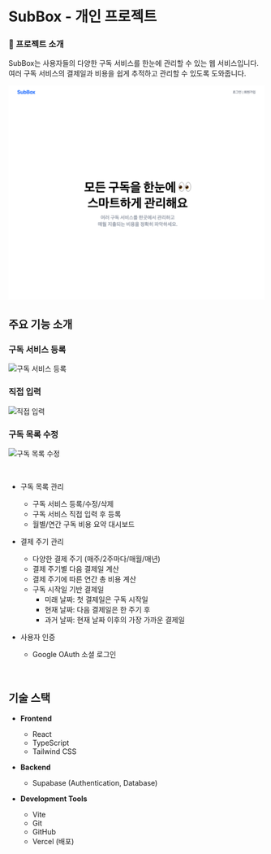 # SubBox - 개인 프로젝트

### 📝 프로젝트 소개

SubBox는 사용자들의 다양한 구독 서비스를 한눈에 관리할 수 있는 웹 서비스입니다. 여러 구독 서비스의 결제일과 비용을 쉽게 추적하고 관리할 수 있도록 도와줍니다.

![SubBox](/public/images/docs/Home.png)

## 주요 기능 소개

### 구독 서비스 등록

![구독 서비스 등록](./public/images/docs/demo_1.gif)

### 직접 입력

![직접 입력](./public/images/docs/demo_2.gif)

### 구독 목록 수정

![구독 목록 수정](./public/images/docs/demo_3.gif)

<br>

- 구독 목록 관리

  - 구독 서비스 등록/수정/삭제
  - 구독 서비스 직접 입력 후 등록
  - 월별/연간 구독 비용 요약 대시보드

- 결제 주기 관리

  - 다양한 결제 주기 (매주/2주마다/매월/매년)
  - 결제 주기별 다음 결제일 계산
  - 결제 주기에 따른 연간 총 비용 계산
  - 구독 시작일 기반 결제일
    - 미래 날짜: 첫 결제일은 구독 시작일
    - 현재 날짜: 다음 결제일은 한 주기 후
    - 과거 날짜: 현재 날짜 이후의 가장 가까운 결제일

- 사용자 인증
  - Google OAuth 소셜 로그인

<br>

## 기술 스택

- **Frontend**

  - React
  - TypeScript
  - Tailwind CSS

- **Backend**

  - Supabase (Authentication, Database)

- **Development Tools**
  - Vite
  - Git
  - GitHub
  - Vercel (배포)
